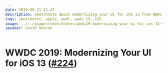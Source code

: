 ```yaml
---
date: 2019-08-21 21:47
description: Sketchnote about modernizing your UI for iOS 13 from WWDC 2019
tags: sketchnote, apple, wwdc, wwdc-19, iOS
image: ../../images/sketchnotes/wwdc19-modernizing-your-ui-for-ios-13-small.jpg
speaker: David Duncan
---
```


# WWDC 2019: Modernizing Your UI for iOS 13 ([#224](https://developer.apple.com/wwdc19/224))
